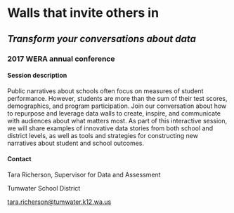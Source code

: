 # Walls that invite others in
## _Transform your conversations about data_ ##
### 2017 WERA annual conference ###

#### Session description ####
Public narratives about schools often focus on measures of student performance. However, students are more than the sum of their test scores, demographics, and program participation. Join our conversation about how to repurpose and leverage data walls to create, inspire, and communicate with audiences about what matters most. As part of this interactive session, we will share examples of innovative data stories from both school and district levels, as well as tools and strategies for constructing new narratives about student and school outcomes. 

#### Contact ####
Tara Richerson, Supervisor for Data and Assessment

Tumwater School District

[tara.richerson@tumwater.k12.wa.us](mailto:tara.richerson@tumwater.k12.wa.us)
